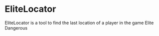 # EliteLocator
EliteLocator is a tool to find the last location of a player in the game Elite Dangerous
